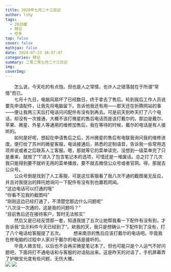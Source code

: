 ```yaml
---
title: 2020年七月二十三日记
author: lihy
tags:
  - 2020夏
  - 随记
  - 吃多
top: false
cover: false
mathjax: false
date: 2020-07-23 18:57:47
categories: 随记
summary: 二零二零七月二十三日记
img:
coverImg:
---
```


&emsp;&emsp;怎么说，今天吃的有点饱。但也是人之常情，也许人之错落就在于所谓“常情”而已。  
&emsp;&emsp;七月十九日，电脑风扇坏了已经数日，终于拿去了售后。轮到我后工作人员说要先申请配件，让我先将电脑留下。告诉他我还有用——那天还在折腾网站的事——便让我两三天后打电话问问配件有没有到再去。可是前天到昨天打了八个电话，却没有一次接通，大概不该打微星的售后电话而是该打戴尔的。那边是戴尔、苹果、微星、外星人等通用的维修加售后，我在等待的时候，戴尔的电话是有人接听的。  
&emsp;&emsp;如何是好呢，想起在申请售后之后，苏州微星的售后有电联我询问我的维修进度。便打给了苏州的微星客服，电话接通后，熟悉的定制语音，告诉我一些常用选项并说或者之后联系人工客服。嗯，那就等它的菜单读完，没想到一级菜单完了只是重来，就按了“1”进入了包含笔记本的选项，可惜还是一堆废话。总之打了几次我只能得到要不就听无用的菜单播放，要不就去微信公众号或者官网。得，那就去公众号。  
&emsp;&emsp;公众号倒是找到了人工客服，可是这位客服看了我八次不通的截图毫无反应，并且对我提出的拜托她询问一下配件有没有到也置若罔闻。  
“这边电话可以打通的哦”  
“你看不见我的截图吗”  
“刚刚这边已经打通了，不清楚您那边什么问题呢”  
“八次没一次通的，这是我的问题吗？”  
“目前售后还在接待客户，暂时无法核实”  
&emsp;&emsp;然后又是已经反馈那一套，知道我提了五次让她帮我看一下配件有没有到，才告诉我“显示料件今天已经到了”。欸我的天，我只是想确认一下配件到了没有，打了八个电话给客服提了五次。
&emsp;&emsp;想来南京的售后应该打戴尔的电话吧。毕竟我在修电脑的过程中人家对于戴尔的电话是接听的。  
&emsp;&emsp;毕竟人微言轻，以后也不会再买微星笔记本了。但也可能只是个人运气不好问题吧，下面将打不通电话和与客服的对话贴出来。这是昨天的对话了，手机屏幕弄了护眼宝光度有些问题，无伤大雅。  
<img src="https://s1.ax1x.com/2020/07/23/UO0GuT.jpg">
<img src="https://s1.ax1x.com/2020/07/23/UO0NE4.png">
